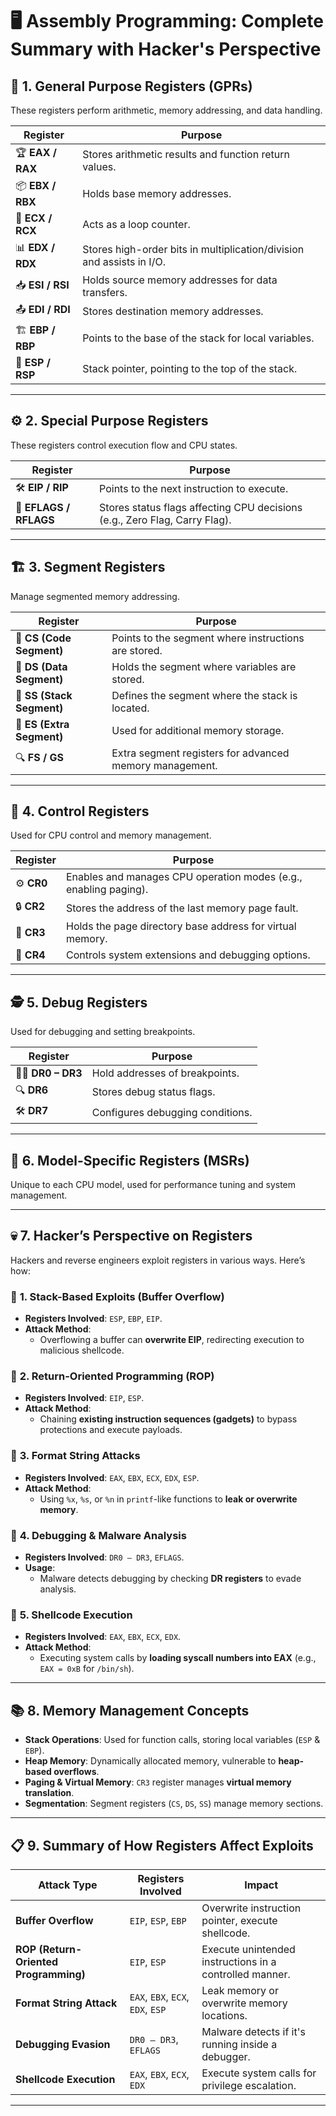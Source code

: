 # 🖥️ **Assembly Programming: Complete Summary with Hacker's Perspective**  

## 🔢 **1. General Purpose Registers (GPRs)**  
These registers perform arithmetic, memory addressing, and data handling.  

| Register | Purpose |  
|----------|-------------|  
| 🏆 **EAX / RAX** | Stores arithmetic results and function return values. |  
| 📦 **EBX / RBX** | Holds base memory addresses. |  
| 🔄 **ECX / RCX** | Acts as a loop counter. |  
| 📊 **EDX / RDX** | Stores high-order bits in multiplication/division and assists in I/O. |  
| 📥 **ESI / RSI** | Holds source memory addresses for data transfers. |  
| 📤 **EDI / RDI** | Stores destination memory addresses. |  
| 🏗️ **EBP / RBP** | Points to the base of the stack for local variables. |  
| 📍 **ESP / RSP** | Stack pointer, pointing to the top of the stack. |  

---

## ⚙️ **2. Special Purpose Registers**  
These registers control execution flow and CPU states.  

| Register | Purpose |  
|----------|-------------|  
| 🛠️ **EIP / RIP** | Points to the next instruction to execute. |  
| 🚩 **EFLAGS / RFLAGS** | Stores status flags affecting CPU decisions (e.g., Zero Flag, Carry Flag). |  

---

## 🏗️ **3. Segment Registers**  
Manage segmented memory addressing.  

| Register | Purpose |  
|----------|-------------|  
| 📜 **CS (Code Segment)** | Points to the segment where instructions are stored. |  
| 📝 **DS (Data Segment)** | Holds the segment where variables are stored. |  
| 📌 **SS (Stack Segment)** | Defines the segment where the stack is located. |  
| 📍 **ES (Extra Segment)** | Used for additional memory storage. |  
| 🔍 **FS / GS** | Extra segment registers for advanced memory management. |  

---

## 🔄 **4. Control Registers**  
Used for CPU control and memory management.  

| Register | Purpose |  
|----------|-------------|  
| ⚙️ **CR0** | Enables and manages CPU operation modes (e.g., enabling paging). |  
| 🔒 **CR2** | Stores the address of the last memory page fault. |  
| 📍 **CR3** | Holds the page directory base address for virtual memory. |  
| 🔄 **CR4** | Controls system extensions and debugging options. |  

---

## 🕵️ **5. Debug Registers**  
Used for debugging and setting breakpoints.  

| Register | Purpose |  
|----------|-------------|  
| 🕵️‍♂️ **DR0 – DR3** | Hold addresses of breakpoints. |  
| 🔍 **DR6** | Stores debug status flags. |  
| 🛠️ **DR7** | Configures debugging conditions. |  

---

## 🏢 **6. Model-Specific Registers (MSRs)**  
Unique to each CPU model, used for performance tuning and system management.  

---

## 💀 **7. Hacker’s Perspective on Registers**  
Hackers and reverse engineers exploit registers in various ways. Here’s how:  

### 📌 **1. Stack-Based Exploits (Buffer Overflow)**
- **Registers Involved**: `ESP`, `EBP`, `EIP`.  
- **Attack Method**:  
  - Overflowing a buffer can **overwrite EIP**, redirecting execution to malicious shellcode.  

### 📌 **2. Return-Oriented Programming (ROP)**
- **Registers Involved**: `EIP`, `ESP`.  
- **Attack Method**:  
  - Chaining **existing instruction sequences (gadgets)** to bypass protections and execute payloads.  

### 📌 **3. Format String Attacks**
- **Registers Involved**: `EAX`, `EBX`, `ECX`, `EDX`, `ESP`.  
- **Attack Method**:  
  - Using `%x`, `%s`, or `%n` in `printf`-like functions to **leak or overwrite memory**.  

### 📌 **4. Debugging & Malware Analysis**
- **Registers Involved**: `DR0 – DR3`, `EFLAGS`.  
- **Usage**:  
  - Malware detects debugging by checking **DR registers** to evade analysis.  

### 📌 **5. Shellcode Execution**
- **Registers Involved**: `EAX`, `EBX`, `ECX`, `EDX`.  
- **Attack Method**:  
  - Executing system calls by **loading syscall numbers into EAX** (e.g., `EAX = 0xB` for `/bin/sh`).  

---

## 📚 **8. Memory Management Concepts**
- **Stack Operations**: Used for function calls, storing local variables (`ESP` & `EBP`).  
- **Heap Memory**: Dynamically allocated memory, vulnerable to **heap-based overflows**.  
- **Paging & Virtual Memory**: `CR3` register manages **virtual memory translation**.  
- **Segmentation**: Segment registers (`CS`, `DS`, `SS`) manage memory sections.  

---

## 📋 **9. Summary of How Registers Affect Exploits**
| Attack Type | Registers Involved | Impact |  
|-------------|------------------|--------|  
| **Buffer Overflow** | `EIP`, `ESP`, `EBP` | Overwrite instruction pointer, execute shellcode. |  
| **ROP (Return-Oriented Programming)** | `EIP`, `ESP` | Execute unintended instructions in a controlled manner. |  
| **Format String Attack** | `EAX`, `EBX`, `ECX`, `EDX`, `ESP` | Leak memory or overwrite memory locations. |  
| **Debugging Evasion** | `DR0 – DR3`, `EFLAGS` | Malware detects if it's running inside a debugger. |  
| **Shellcode Execution** | `EAX`, `EBX`, `ECX`, `EDX` | Execute system calls for privilege escalation. |  

---
